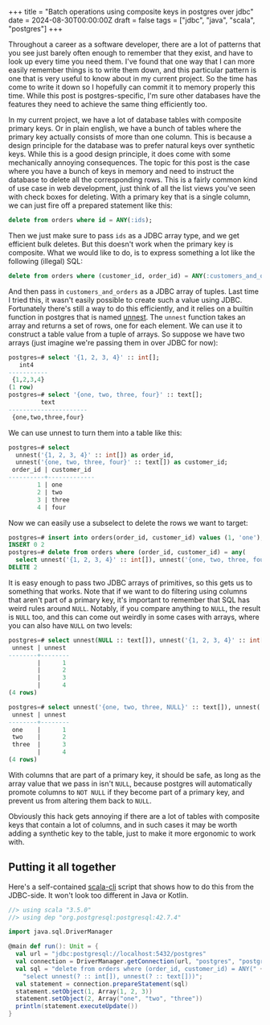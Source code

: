+++
title = "Batch operations using composite keys in postgres over jdbc"
date = 2024-08-30T00:00:00Z
draft = false
tags = ["jdbc", "java", "scala", "postgres"]
+++

Throughout a career as a software developer, there are a lot of patterns that you see just barely often enough to
remember that they exist, and have to look up every time you need them. I've found that one way that I can more 
easily remember things is to write them down, and this particular pattern is one that is very useful to know
about in my current project. So the time has come to write it down so I hopefully can commit it to memory 
properly this time. While this post is postgres-specific, I'm sure other databases have the features they need
to achieve the same thing efficiently too.

In my current project, we have a lot of database tables with composite primary keys. Or in plain english, we
have a bunch of tables where the primary key actually consists of more than one column. This is because a 
design principle for the database was to prefer natural keys over synthetic keys. While this is a good
design principle, it does come with some mechanically annoying consequences. The topic for this post is
the case where you have a bunch of keys in memory and need to instruct the database to delete all the 
corresponding rows. This is a fairly common kind of use case in web development, just think of all the list
views you've seen with check boxes for deleting. With a primary key that is a single column, we can just
fire off a prepared statement like this:

```sql
delete from orders where id = ANY(:ids);
```

Then we just make sure to pass `ids` as a JDBC array type, and we get efficient bulk deletes. But this doesn't
work when the primary key is composite. What we would like to do, is to express something a lot like the following
(illegal) SQL:

```sql
delete from orders where (customer_id, order_id) = ANY(:customers_and_orders);
```

And then pass in `customers_and_orders` as a JDBC array of tuples. Last time I tried this, it wasn't easily possible
to create such a value using JDBC. Fortunately there's still a way to do this efficiently, and it relies on a builtin
function in postgres that is named [unnest](https://www.postgresql.org/docs/current/functions-array.html). The
`unnest` function takes an array and returns a set of rows, one for each element. We can use it to construct a 
table value from a tuple of arrays. So suppose we have two arrays (just imagine we're passing them in over JDBC for now):

```sql
postgres=# select '{1, 2, 3, 4}' :: int[];
   int4    
-----------
 {1,2,3,4}
(1 row)
postgres=# select '{one, two, three, four}' :: text[];
         text         
----------------------
 {one,two,three,four}
```

We can use unnest to turn them into a table like this:

```sql
postgres=# select 
  unnest('{1, 2, 3, 4}' :: int[]) as order_id, 
  unnest('{one, two, three, four}' :: text[]) as customer_id;
 order_id | customer_id 
----------+-------------
        1 | one
        2 | two
        3 | three
        4 | four
```

Now we can easily use a subselect to delete the rows we want to target:

```sql
postgres=# insert into orders(order_id, customer_id) values (1, 'one'), (2, 'two');
INSERT 0 2
postgres=# delete from orders where (order_id, customer_id) = any(
  select unnest('{1, 2, 3, 4}' :: int[]), unnest('{one, two, three, four}' :: text[]));
DELETE 2
```

It is easy enough to pass two JDBC arrays of primitives, so this gets us to something that works. Note that if we
want to do filtering using columns that aren't part of a primary key, it's important to remember that SQL has 
weird rules around `NULL`. Notably, if you compare anything to `NULL`, the result is `NULL` too, and this can
come out weirdly in some cases with arrays, where you can also have `NULL` on two levels:

```sql
postgres=# select unnest(NULL :: text[]), unnest('{1, 2, 3, 4}' :: int[]);
 unnest | unnest 
--------+--------
        |      1
        |      2
        |      3
        |      4
(4 rows)

postgres=# select unnest('{one, two, three, NULL}' :: text[]), unnest('{1, 2, 3, 4}' :: int[]);
 unnest | unnest 
--------+--------
 one    |      1
 two    |      2
 three  |      3
        |      4
(4 rows)
```

With columns that are part of a primary key, it should be safe, as long as the array value that we pass in isn't `NULL`,
because postgres will automatically promote columns to `NOT NULL` if they become part of a primary key, and prevent
us from altering them back to `NULL`.

Obviously this hack gets annoying if there are a lot of tables with composite keys that contain a lot of columns, and
in such cases it may be worth adding a synthetic key to the table, just to make it more ergonomic to work with.

## Putting it all together

Here's a self-contained [scala-cli](https://scala-cli.virtuslab.org/) script that shows how to do this from the
JDBC-side. It won't look too different in Java or Kotlin.

```scala
//> using scala "3.5.0"
//> using dep "org.postgresql:postgresql:42.7.4"

import java.sql.DriverManager

@main def run(): Unit = {
  val url = "jdbc:postgresql://localhost:5432/postgres"
  val connection = DriverManager.getConnection(url, "postgres", "postgres")
  val sql = "delete from orders where (order_id, customer_id) = ANY(" +
    "select unnest(? :: int[]), unnest(? :: text[]))";
  val statement = connection.prepareStatement(sql)
  statement.setObject(1, Array(1, 2, 3))
  statement.setObject(2, Array("one", "two", "three"))
  println(statement.executeUpdate())
}
```